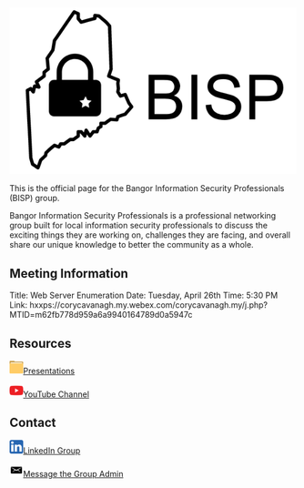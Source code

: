 <img id="logo" src="images/bisp_logo.png">

This is the official page for the Bangor Information Security Professionals (BISP) group. 

Bangor Information Security Professionals is a professional networking group built for local information security professionals to discuss the exciting things they are working on, challenges they are facing, and overall share our unique knowledge to better the community as a whole.

## Meeting Information
Title: Web Server Enumeration
Date: Tuesday, April 26th
Time: 5:30 PM
Link: hxxps://corycavanagh.my.webex.com/corycavanagh.my/j.php?MTID=m62fb778d959a6a9940164789d0a5947c

## Resources
<img height="24px" width="24px" src="images/folder_icon_light.png">[Presentations](https://github.com/bangorinfosec/bangorinfosec.github.io/tree/master/resources)

<img height="24px" width="24px" src="images/youtube_logo.png">[YouTube Channel](https://www.youtube.com/channel/UCQI3Gm_gU83WIvzq5pUR_8A)

## Contact
<img height="24px" width="24px" src="images/linkedin_logo.png">[LinkedIn Group](https://www.linkedin.com/groups/7054424)

<img height="24px" width="24px" src="images/email_icon_black.png">[Message the Group Admin](mailto:cory[dot]cavanagh[at]gmail[dot]com) 
